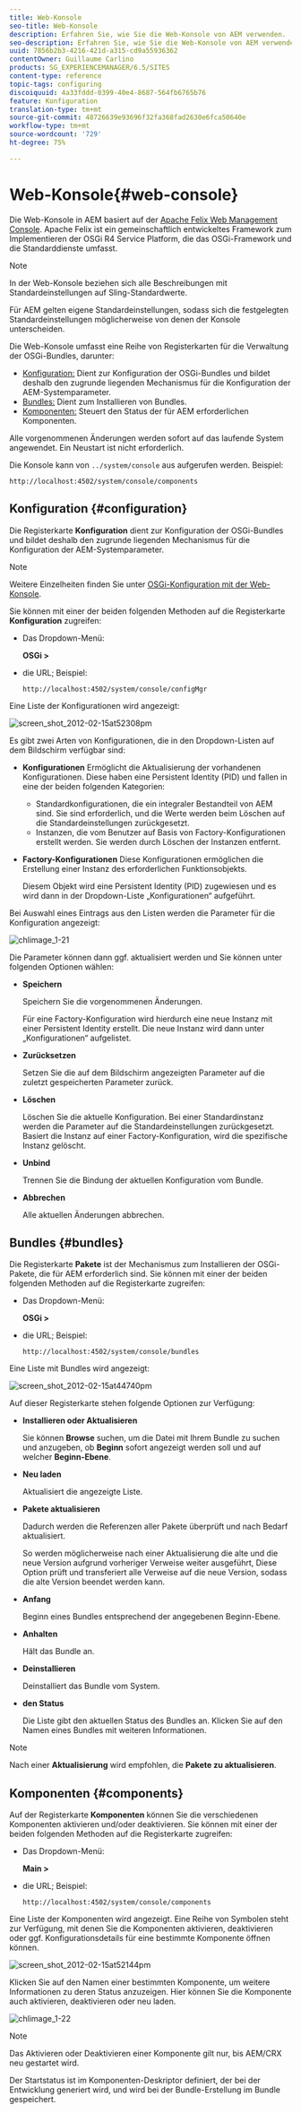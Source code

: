 ```yaml
---
title: Web-Konsole
seo-title: Web-Konsole
description: Erfahren Sie, wie Sie die Web-Konsole von AEM verwenden.
seo-description: Erfahren Sie, wie Sie die Web-Konsole von AEM verwenden.
uuid: 7856b2b3-4216-421d-a315-cd9a55936362
contentOwner: Guillaume Carlino
products: SG_EXPERIENCEMANAGER/6.5/SITES
content-type: reference
topic-tags: configuring
discoiquuid: 4a33fddd-0399-40e4-8687-564fb6765b76
feature: Konfiguration
translation-type: tm+mt
source-git-commit: 48726639e93696f32fa368fad2630e6fca50640e
workflow-type: tm+mt
source-wordcount: '729'
ht-degree: 75%

---
```



# Web-Konsole{#web-console}

Die Web-Konsole in AEM basiert auf der [Apache Felix Web Management Console](https://felix.apache.org/documentation/subprojects/apache-felix-web-console.html). Apache Felix ist ein gemeinschaftlich entwickeltes Framework zum Implementieren der OSGi R4 Service Platform, die das OSGi-Framework und die Standarddienste umfasst.

>[!NOTE]
>
>In der Web-Konsole beziehen sich alle Beschreibungen mit Standardeinstellungen auf Sling-Standardwerte.
>
>Für AEM gelten eigene Standardeinstellungen, sodass sich die festgelegten Standardeinstellungen möglicherweise von denen der Konsole unterscheiden.

Die Web-Konsole umfasst eine Reihe von Registerkarten für die Verwaltung der OSGi-Bundles, darunter:

* [Konfiguration:](#configuration) Dient zur Konfiguration der OSGi-Bundles und bildet deshalb den zugrunde liegenden Mechanismus für die Konfiguration der AEM-Systemparameter.
* [Bundles:](#bundles) Dient zum Installieren von Bundles.
* [Komponenten:](#components) Steuert den Status der für AEM erforderlichen Komponenten.

Alle vorgenommenen Änderungen werden sofort auf das laufende System angewendet. Ein Neustart ist nicht erforderlich.

Die Konsole kann von `../system/console` aus aufgerufen werden. Beispiel:

`http://localhost:4502/system/console/components`

## Konfiguration {#configuration}

Die Registerkarte **Konfiguration** dient zur Konfiguration der OSGi-Bundles und bildet deshalb den zugrunde liegenden Mechanismus für die Konfiguration der AEM-Systemparameter.

>[!NOTE]
>
>Weitere Einzelheiten finden Sie unter [OSGi-Konfiguration mit der Web-Konsole](/help/sites-deploying/configuring-osgi.md).

Sie können mit einer der beiden folgenden Methoden auf die Registerkarte **Konfiguration** zugreifen:

* Das Dropdown-Menü:

   **OSGi >**

* die URL; Beispiel:

   `http://localhost:4502/system/console/configMgr`

Eine Liste der Konfigurationen wird angezeigt:

![screen_shot_2012-02-15at52308pm](assets/screen_shot_2012-02-15at52308pm.png)

Es gibt zwei Arten von Konfigurationen, die in den Dropdown-Listen auf dem Bildschirm verfügbar sind:

* **Konfigurationen** Ermöglicht die Aktualisierung der vorhandenen Konfigurationen. Diese haben eine Persistent Identity (PID) und fallen in eine der beiden folgenden Kategorien:

   * Standardkonfigurationen, die ein integraler Bestandteil von AEM sind. Sie sind erforderlich, und die Werte werden beim Löschen auf die Standardeinstellungen zurückgesetzt.
   * Instanzen, die vom Benutzer auf Basis von Factory-Konfigurationen erstellt werden. Sie werden durch Löschen der Instanzen entfernt.

* **Factory-Konfigurationen** Diese Konfigurationen ermöglichen die Erstellung einer Instanz des erforderlichen Funktionsobjekts.

   Diesem Objekt wird eine Persistent Identity (PID) zugewiesen und es wird dann in der Dropdown-Liste „Konfigurationen“ aufgeführt.

Bei Auswahl eines Eintrags aus den Listen werden die Parameter für die Konfiguration angezeigt:

![chlimage_1-21](assets/chlimage_1-21a.png)

Die Parameter können dann ggf. aktualisiert werden und Sie können unter folgenden Optionen wählen:

* **Speichern**

   Speichern Sie die vorgenommenen Änderungen.

    Für eine Factory-Konfiguration wird hierdurch eine neue Instanz mit einer Persistent Identity erstellt. Die neue Instanz wird dann unter „Konfigurationen“ aufgelistet.

* **Zurücksetzen**

   Setzen Sie die auf dem Bildschirm angezeigten Parameter auf die zuletzt gespeicherten Parameter zurück.

* **Löschen**

   Löschen Sie die aktuelle Konfiguration. Bei einer Standardinstanz werden die Parameter auf die Standardeinstellungen zurückgesetzt. Basiert die Instanz auf einer Factory-Konfiguration, wird die spezifische Instanz gelöscht.

* **Unbind**

   Trennen Sie die Bindung der aktuellen Konfiguration vom Bundle.

* **Abbrechen**

   Alle aktuellen Änderungen abbrechen.

## Bundles {#bundles}

Die Registerkarte **Pakete** ist der Mechanismus zum Installieren der OSGi-Pakete, die für AEM erforderlich sind. Sie können mit einer der beiden folgenden Methoden auf die Registerkarte zugreifen:

* Das Dropdown-Menü:

   **OSGi >**

* die URL; Beispiel:

   `http://localhost:4502/system/console/bundles`

Eine Liste mit Bundles wird angezeigt:

![screen_shot_2012-02-15at44740pm](assets/screen_shot_2012-02-15at44740pm.png)

Auf dieser Registerkarte stehen folgende Optionen zur Verfügung:

* **Installieren oder Aktualisieren**

   Sie können **Browse** suchen, um die Datei mit Ihrem Bundle zu suchen und anzugeben, ob **Beginn** sofort angezeigt werden soll und auf welcher **Beginn-Ebene**.

* **Neu laden**

   Aktualisiert die angezeigte Liste.

* **Pakete aktualisieren**

   Dadurch werden die Referenzen aller Pakete überprüft und nach Bedarf aktualisiert.

    So werden möglicherweise nach einer Aktualisierung die alte und die neue Version aufgrund vorheriger Verweise weiter ausgeführt, Diese Option prüft und transferiert alle Verweise auf die neue Version, sodass die alte Version beendet werden kann.

* **Anfang**

   Beginn eines Bundles entsprechend der angegebenen Beginn-Ebene.

* **Anhalten**

   Hält das Bundle an.

* **Deinstallieren**

   Deinstalliert das Bundle vom System.

* **den Status**

   Die Liste gibt den aktuellen Status des Bundles an. Klicken Sie auf den Namen eines Bundles mit weiteren Informationen.

>[!NOTE]
>
>Nach einer **Aktualisierung** wird empfohlen, die **Pakete zu aktualisieren**.

## Komponenten {#components}

Auf der Registerkarte **Komponenten** können Sie die verschiedenen Komponenten aktivieren und/oder deaktivieren. Sie können mit einer der beiden folgenden Methoden auf die Registerkarte zugreifen:

* Das Dropdown-Menü:

   **Main >**

* die URL; Beispiel:

   `http://localhost:4502/system/console/components`

Eine Liste der Komponenten wird angezeigt. Eine Reihe von Symbolen steht zur Verfügung, mit denen Sie die Komponenten aktivieren, deaktivieren oder ggf. Konfigurationsdetails für eine bestimmte Komponente öffnen können.

![screen_shot_2012-02-15at52144pm](assets/screen_shot_2012-02-15at52144pm.png)

Klicken Sie auf den Namen einer bestimmten Komponente, um weitere Informationen zu deren Status anzuzeigen. Hier können Sie die Komponente auch aktivieren, deaktivieren oder neu laden.

![chlimage_1-22](assets/chlimage_1-22a.png)

>[!NOTE]
>
>Das Aktivieren oder Deaktivieren einer Komponente gilt nur, bis AEM/CRX neu gestartet wird.
>
>Der Startstatus ist im Komponenten-Deskriptor definiert, der bei der Entwicklung generiert wird, und wird bei der Bundle-Erstellung im Bundle gespeichert.

